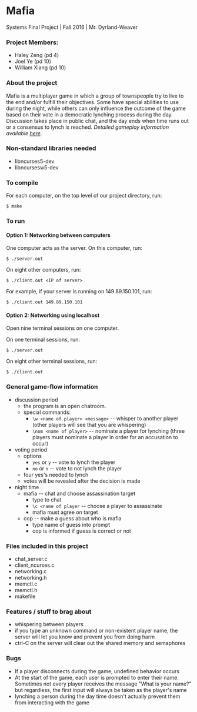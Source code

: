 # Mafia 

Systems Final Project | Fall 2016 | Mr. Dyrland-Weaver

### Project Members: 
* Haley Zeng (pd 4)
* Joel Ye (pd 10)
* William Xiang (pd 10)

### About the project
Mafia is a multiplayer game in which a group of townspeople try to live to the end and/or fulfill their objectives. Some have special abilities to use during the night, while others can only influence the outcome of the game based on their vote in a democratic lynching process during the day. Discussion takes place in public chat, and the day ends when time runs out or a consensus to lynch is reached. *Detailed gameplay information available [here](http://www.menconi.com/games/mafia.html).*

### Non-standard libraries needed
* libncurses5-dev
* libncursesw5-dev

### To compile
For each computer, on the top level of our project directory, run:
```
$ make
```

### To run
#### Option 1: Networking between computers
One computer acts as the server. On this computer, run:
```
$ ./server.out
```
On eight other computers, run:
```
$ ./client.out <IP of server>
```
For example, if your server is running on 149.89.150.101, run:
```
$ ./client.out 149.89.150.101
```

#### Option 2: Networking using localhost
Open nine terminal sessions on one computer.

On one terminal sessions, run:
```
$ ./server.out
```
On eight other terminal sessions, run:
```
$ ./client.out
```


### General game-flow information
* discussion period
  * the program is an open chatroom. 
  * special commands:
    * `\w <name of player> <message>` -- whisper to another player (other players will see that you are whispering)
    * `\nom <name of player>` -- nominate a player for lynching (three players must nominate a player in order for an accusation to occur)
* voting period
  * options
    * `yes` or `y` -- vote to lynch the player
    * `no` or `n` -- vote to not lynch the player
  * four yes's needed to lynch
  * votes will be revealed after the decision is made
* night time
  * mafia -- chat and choose assassination target
    * type to chat
    * `\c <name of player` -- choose a player to assassinate
    * mafia must agree on target
  * cop -- make a guess about who is mafia
    * type name of guess into prompt
    * cop is informed if guess is correct or not

### Files included in this project
* chat_server.c
* client_ncurses.c
* networking.c
* networking.h
* memctl.c
* memctl.h
* makefile

### Features / stuff to brag about
* whispering between players
* if you type an unknown command or non-existent player name, the server will let you know and prevent you from doing harm
* ctrl-C on the server will clear out the shared memory and semaphores


### Bugs
* If a player disconnects during the game, undefined behavior occurs
* At the start of the game, each user is prompted to enter their name. Sometimes not every player receives the message "What is your name?" but regardless, the first input will always be taken as the player's name
* lynching a person during the day time doesn't actually prevent them from interacting with the game

